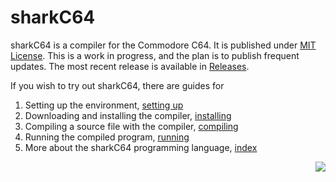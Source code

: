 # sharkC64

sharkC64 is a compiler for the Commodore C64. It is published under
[MIT License](../LICENSE).
This is a work in progress, and the plan is to publish frequent updates.
The most recent release is available in 
[Releases](https://github.com/mauno-j-ronkko/sharkC64/releases).

If you wish to try out sharkC64, there are guides for
1. Setting up the environment, [setting up](docs/prerequisites/setup.md)
2. Downloading and installing the compiler, [installing](docs/prerequisites/installing.md) 
3. Compiling a source file with the compiler, [compiling](docs/use/compiling.md)
4. Running the compiled program, [running](docs/use/running.md)
5. More about the sharkC64 programming language, [index](docs/index.md) 


<p align="right">
<img src="https://github.com/mauno-j-ronkko/sharkC64/blob/main/docs/images/sharkC64.png" />
</p>

